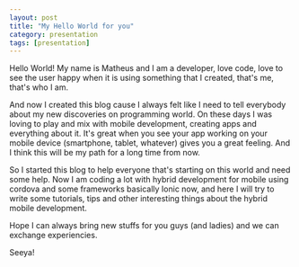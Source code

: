 ```yaml
---
layout: post
title: "My Hello World for you"
category: presentation
tags: [presentation]
---
```


Hello World! My name is Matheus and I am a developer, love code, love to see the user
happy when it is using something that I created, that's me, that's who I am.

And now I created this blog cause I always felt like I need to tell everybody about my
new discoveries on programming world. On these days I was loving to play and mix with
mobile development, creating apps and everything about it. It's great when you see your
app working on your mobile device (smartphone, tablet, whatever) gives you a great
feeling. And I think this will be my path for a long time from now.

So I started this blog to help everyone that's starting on this world and need some help.
Now I am coding a lot with hybrid development for mobile using cordova and some frameworks
basically Ionic now, and here I will try to write some tutorials, tips and other interesting
things about the hybrid mobile development.

Hope I can always bring new stuffs for you guys (and ladies) and we can exchange experiencies.

Seeya!
